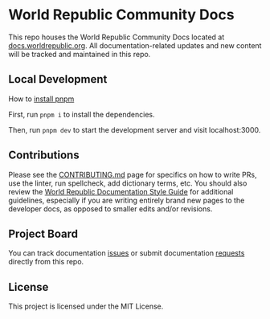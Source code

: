 # World Republic Community Docs

This repo houses the World Republic Community Docs located at [docs.worldrepublic.org](https://docs.worldrepublic.org/). All documentation-related updates and new content will be tracked and maintained in this repo.

## Local Development

How to [install pnpm](https://pnpm.io/installation)

First, run `pnpm i` to install the dependencies.

Then, run `pnpm dev` to start the development server and visit localhost:3000.

## Contributions

Please see the [CONTRIBUTING.md](https://github.com/worldrepublicorg/docs/blob/main/CONTRIBUTING.md) page for specifics on how to write PRs, use the linter, run spellcheck, add dictionary terms, etc. You should also review the [World Republic Documentation Style Guide](/pages/connect/contribute/style-guide.mdx) for additional guidelines, especially if you are writing entirely brand new pages to the developer docs, as opposed to smaller edits and/or revisions.

## Project Board

You can track documentation [issues](https://github.com/worldrepublicorg/docs/issues) or submit documentation [requests](https://github.com/worldrepublicorg/docs/issues/new/choose) directly from this repo.

## License

This project is licensed under the MIT License.

